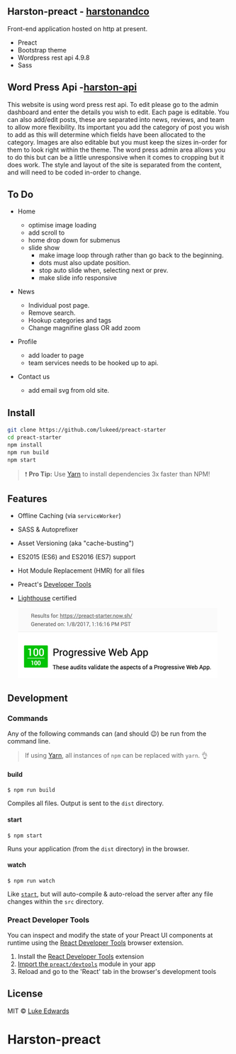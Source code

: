 ## Harston-preact - [harstonandco](http://heavenly-snails.surge.sh/)

Front-end application hosted on http at present.  

- Preact
- Bootstrap theme
- Wordpress rest api 4.9.8
- Sass

## Word Press Api  -[harston-api](http://harston-api.esy.es/wp-admin/index.php)

  This website is using word press rest api.  To edit please go to the admin dashboard and enter the details you wish to edit. Each page is editable. You can also add/edit posts, these are separated into news, reviews, and team to allow more flexibility.  Its important you add the category of post you wish to add as this will determine which fields have been allocated to the category. 
   Images are also editable but you must keep the sizes in-order for them to look right within the theme. The word press admin area allows you to do this but can be a little unresponsive when it comes to cropping but it does work. 
  The style and layout of the site is separated from the content, and will need to be coded in-order to change. 
 
## To Do

- Home 
  - optimise image loading
  - add scroll to
  - home drop down for submenus
  - slide show
     - make image loop through rather than go back to the beginning.
     - dots must also update position.
     - stop auto slide when, selecting next or prev. 
     - make slide info responsive

- News 
  - Individual post page.
  - Remove search.
  - Hookup categories and tags
  - Change magnifine glass OR add zoom

- Profile
  - add loader to page
  - team services needs to be hooked up to api.

- Contact us 
   - add email svg from old site.


## Install

```sh
git clone https://github.com/lukeed/preact-starter
cd preact-starter
npm install
npm run build
npm start
```

> :exclamation: **Pro Tip:** Use [Yarn](https://yarnpkg.com/) to install dependencies 3x faster than NPM!

## Features

* Offline Caching (via `serviceWorker`)
* SASS & Autoprefixer
* Asset Versioning (aka "cache-busting")
* ES2015 (ES6) and ES2016 (ES7) support
* Hot Module Replacement (HMR) for all files
* Preact's [Developer Tools](#preact-developer-tools)
* [Lighthouse](https://github.com/GoogleChrome/lighthouse) certified

  ![lightouse](src/static/img/lighthouse.jpg)

## Development

### Commands

Any of the following commands can (and should :wink:) be run from the command line.

> If using [Yarn](https://yarnpkg.com/), all instances of `npm` can be replaced with `yarn`. :ok_hand:

#### build

```
$ npm run build
```

Compiles all files. Output is sent to the `dist` directory.

#### start

```
$ npm start
```

Runs your application (from the `dist` directory) in the browser.

#### watch

```
$ npm run watch
```

Like [`start`](#start), but will auto-compile & auto-reload the server after any file changes within the `src` directory.

### Preact Developer Tools

You can inspect and modify the state of your Preact UI components at runtime using the [React Developer Tools](https://github.com/facebook/react-devtools) browser extension.

1. Install the [React Developer Tools](https://github.com/facebook/react-devtools) extension
2. [Import the `preact/devtools`](src/index.js#L23) module in your app
3. Reload and go to the 'React' tab in the browser's development tools

## License

MIT © [Luke Edwards](https://lukeed.com)
# Harston-preact
